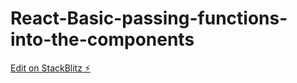 # React-Basic-passing-functions-into-the-components

[Edit on StackBlitz ⚡️](https://stackblitz.com/edit/react-edywcj)